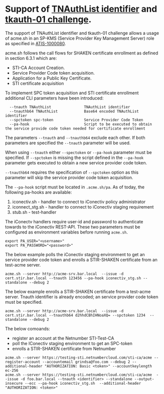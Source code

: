 # Support of [TNAuthList identifier](https://tools.ietf.org/html/draft-ietf-acme-authority-token-tnauthlist-05) and [tkauth-01 challenge](https://tools.ietf.org/html/draft-ietf-acme-authority-token-04).


The support of TNAuthList identifier and tkauth-01 challenge allows a usage of acme.sh in an SP-KMS (Service Provider Key Management Server) role as specified in [ATIS-1000080](https://www.atis.org/sti-ga/resources/docs/ATIS-1000080.pdf).

acme.sh follows the call flows for SHAKEN certificate enrollment as defined in section 6.3.1 which are:
- STI-CA Account Creation.
- Service Provider Code token acquisition.
- Application for a Public Key Certificate.
- STI certificate acquisition 

To implement SPC token acquisition and STI certificate enrollment additional CLI parameters have been introduced:

```
  --tnauth TNAuthList               TNAuthList identifier
  --tnauthb64 TNAuthList            Base64 encoded TNAuthList identifier
  --spctoken spc-token              Service Provider Code Token
  --pa-hook                         Script to be executed to obtain the service provide code token needed for certificate enrollment
```

The parameters `--tnauth` and `--tnauthb64` exclude each other. If both parameters are specified the `--tnauth`  parameter will be used.

When using `--tnauth` either `--spectoken` or `--pa-hook` parameter must be specified. If `--spctoken` is missing the script defined in the `--pa-hook` parameter gets executed to obtain a new service provider code token.

`--tnauthb64` requires the specification of `--spctoken` option as this parameter will skip the service provider code token acquisition.

The `--pa-hook` script must be located in `.acme.sh/pa`. As of today, the following pa-hooks are available:

1. iconectiv.sh - handler to connect to iConectiv policy administrator
2. iconnect_stg.sh - handler to connect to iConectiv staging requirement 
3. stub.sh - test-handler

The iConectv handlers require user-id and password to authenticate towards to the iConectiv REST-API. These two parameters must be configured as environment variables before running `acme.sh`.

```
export PA_USER="<username>"
export PA_PASSWORD="<password>"
``` 

The below example polls the iConectiv staging environment to get an service provider code token and enrolls a STIR-SHAKEN certificate from an test-acme server.

```
acme.sh --server http://acme-srv.bar.local  --issue -d cert.stir.bar.local --tnauth 123456 --pa-hook iconectiv_stg.sh --standalone --debug 2  
```

The below example enrolls a STIR-SHAKEN certificate from a test-acme server. Tnauth identifier is already encoded; an service provider code token must be specified.

```
acme.sh --server http://acme-srv.bar.local  --issue -d cert.stir.bar.local --tnauthb64 d2hhdCBhIHNoaXQ= --spctoken 1234  --standalone --debug 2  
```

The below comoands:
- register an account at the Netnumber STI-Test-CA
- poll the IConectiv staging environment to get an SPC-token 
- enrolls a STIR-SHAKEN certificate from Netnumber

```
acme.sh --server https://testing-sti.netnumbercloud.com/sti-ca/acme --register-account --accountemail grindsa@foo.com --debug 2 --additional-header "AUTHORIZATION: Basic <token>" --accountkeylength ec-256
acme.sh --server https://testing-sti.netnumbercloud.com/sti-ca/acme  --issue -d foo.bar.local --tnauth <identifier> --standalone --output-insecure --ecc --pa-hook iconectiv_stg.sh  --additional-header "AUTHORIZATION: <token>"
```